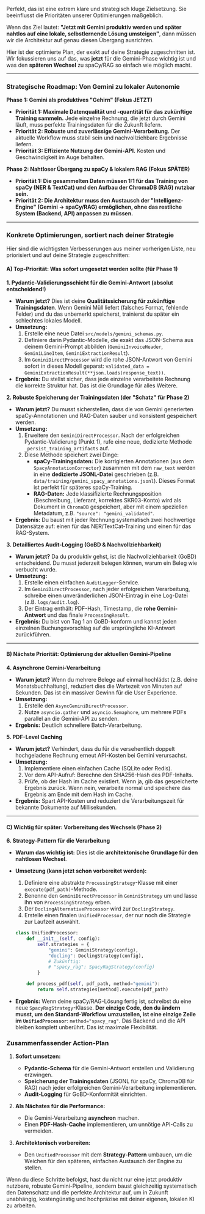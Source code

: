 
Perfekt, das ist eine extrem klare und strategisch kluge Zielsetzung. Sie beeinflusst die Prioritäten unserer Optimierungen maßgeblich.

Wenn das Ziel lautet: **"Jetzt mit Gemini produktiv werden und später nahtlos auf eine lokale, selbstlernende Lösung umsteigen"**, dann müssen wir die Architektur auf genau diesen Übergang ausrichten.

Hier ist der optimierte Plan, der exakt auf deine Strategie zugeschnitten ist. Wir fokussieren uns auf das, was **jetzt** für die Gemini-Phase wichtig ist und was den **späteren Wechsel** zu spaCy/RAG so einfach wie möglich macht.

---

### Strategische Roadmap: Von Gemini zu lokaler Autonomie

**Phase 1: Gemini als produktives "Gehirn" (Fokus JETZT)**

* **Priorität 1: Maximale Datenqualität und -quantität für das zukünftige Training sammeln.** Jede einzelne Rechnung, die jetzt durch Gemini läuft, muss perfekte Trainingsdaten für die Zukunft liefern.
* **Priorität 2: Robuste und zuverlässige Gemini-Verarbeitung.** Der aktuelle Workflow muss stabil sein und nachvollziehbare Ergebnisse liefern.
* **Priorität 3: Effiziente Nutzung der Gemini-API.** Kosten und Geschwindigkeit im Auge behalten.

**Phase 2: Nahtloser Übergang zu spaCy & lokalem RAG (Fokus SPÄTER)**

* **Priorität 1: Die gesammelten Daten müssen 1:1 für das Training von spaCy (NER & TextCat) und den Aufbau der ChromaDB (RAG) nutzbar sein.**
* **Priorität 2: Die Architektur muss den Austausch der "Intelligenz-Engine" (Gemini -> spaCy/RAG) ermöglichen, ohne das restliche System (Backend, API) anpassen zu müssen.**

---

### Konkrete Optimierungen, sortiert nach deiner Strategie

Hier sind die wichtigsten Verbesserungen aus meiner vorherigen Liste, neu priorisiert und auf deine Strategie zugeschnitten:

#### A) Top-Priorität: Was sofort umgesetzt werden sollte (für Phase 1)

**1. Pydantic-Validierungsschicht für die Gemini-Antwort (absolut entscheidend!)**

* **Warum jetzt?** Dies ist deine **Qualitätssicherung für zukünftige Trainingsdaten**. Wenn Gemini Müll liefert (falsches Format, fehlende Felder) und du das unbemerkt speicherst, trainierst du später ein schlechtes lokales Modell.
* **Umsetzung:**
  1. Erstelle eine neue Datei `src/models/gemini_schemas.py`.
  2. Definiere darin Pydantic-Modelle, die exakt das JSON-Schema aus deinem Gemini-Prompt abbilden (`GeminiInvoiceHeader`, `GeminiLineItem`, `GeminiExtractionResult`).
  3. Im `GeminiDirectProcessor` wird die rohe JSON-Antwort von Gemini sofort in dieses Modell geparst: `validated_data = GeminiExtractionResult(**json.loads(response_text))`.
* **Ergebnis:** Du stellst sicher, dass jede einzelne verarbeitete Rechnung die korrekte Struktur hat. Das ist die Grundlage für alles Weitere.

**2. Robuste Speicherung der Trainingsdaten (der "Schatz" für Phase 2)**

* **Warum jetzt?** Du musst sicherstellen, dass die von Gemini generierten spaCy-Annotationen und RAG-Daten sauber und konsistent gespeichert werden.
* **Umsetzung:**
  1. Erweitere den `GeminiDirectProcessor`. Nach der erfolgreichen Pydantic-Validierung (Punkt 1), rufe eine neue, dedizierte Methode `_persist_training_artifacts` auf.
  2. Diese Methode speichert zwei Dinge:
     * **spaCy-Trainingsdaten:** Die korrigierten Annotationen (aus dem `SpacyAnnotationCorrector`) zusammen mit dem `raw_text` werden in eine **dedizierte JSONL-Datei** geschrieben (z.B. `data/training/gemini_spacy_annotations.jsonl`). Dieses Format ist perfekt für späteres spaCy-Training.
     * **RAG-Daten:** Jede klassifizierte Rechnungsposition (Beschreibung, Lieferant, korrektes SKR03-Konto) wird als Dokument in `ChromaDB` gespeichert, aber mit einem speziellen Metadatum, z.B. `"source": "gemini_validated"`.
* **Ergebnis:** Du baust mit jeder Rechnung systematisch zwei hochwertige Datensätze auf: einen für das NER/TextCat-Training und einen für das RAG-System.

**3. Detailliertes Audit-Logging (GoBD & Nachvollziehbarkeit)**

* **Warum jetzt?** Da du produktiv gehst, ist die Nachvollziehbarkeit (GoBD) entscheidend. Du musst jederzeit belegen können, warum ein Beleg wie verbucht wurde.
* **Umsetzung:**
  1. Erstelle einen einfachen `AuditLogger`-Service.
  2. Im `GeminiDirectProcessor`, nach jeder erfolgreichen Verarbeitung, schreibe einen unveränderlichen JSON-Eintrag in eine Log-Datei (z.B. `logs/audit.log`).
  3. Der Eintrag enthält: PDF-Hash, Timestamp, die **rohe Gemini-Antwort** und das finale `ProcessingResult`.
* **Ergebnis:** Du bist von Tag 1 an GoBD-konform und kannst jeden einzelnen Buchungsvorschlag auf die ursprüngliche KI-Antwort zurückführen.

---

#### B) Nächste Priorität: Optimierung der aktuellen Gemini-Pipeline

**4. Asynchrone Gemini-Verarbeitung**

* **Warum jetzt?** Wenn du mehrere Belege auf einmal hochlädst (z.B. deine Monatsbuchhaltung), reduziert dies die Wartezeit von Minuten auf Sekunden. Das ist ein massiver Gewinn für die User Experience.
* **Umsetzung:**
  1. Erstelle den `AsyncGeminiDirectProcessor`.
  2. Nutze `asyncio.gather` und `asyncio.Semaphore`, um mehrere PDFs parallel an die Gemini-API zu senden.
* **Ergebnis:** Deutlich schnellere Batch-Verarbeitung.

**5. PDF-Level Caching**

* **Warum jetzt?** Verhindert, dass du für die versehentlich doppelt hochgeladene Rechnung erneut API-Kosten bei Gemini verursachst.
* **Umsetzung:**
  1. Implementiere einen einfachen Cache (SQLite oder Redis).
  2. Vor dem API-Aufruf: Berechne den SHA256-Hash des PDF-Inhalts.
  3. Prüfe, ob der Hash im Cache existiert. Wenn ja, gib das gespeicherte Ergebnis zurück. Wenn nein, verarbeite normal und speichere das Ergebnis am Ende mit dem Hash im Cache.
* **Ergebnis:** Spart API-Kosten und reduziert die Verarbeitungszeit für bekannte Dokumente auf Millisekunden.

---

#### C) Wichtig für später: Vorbereitung des Wechsels (Phase 2)

**6. Strategy-Pattern für die Verarbeitung**

* **Warum das wichtig ist:** Dies ist die **architektonische Grundlage für den nahtlosen Wechsel**.
* **Umsetzung (kann jetzt schon vorbereitet werden):**
  1. Definiere eine abstrakte `ProcessingStrategy`-Klasse mit einer `execute(pdf_path)`-Methode.
  2. Benenne den `GeminiDirectProcessor` in `GeminiStrategy` um und lasse ihn von `ProcessingStrategy` erben.
  3. Der `DoclingAlternativeProcessor` wird zur `DoclingStrategy`.
  4. Erstelle einen finalen `UnifiedProcessor`, der nur noch die Strategie zur Laufzeit auswählt.

  ```python
  class UnifiedProcessor:
      def __init__(self, config):
          self.strategies = {
              "gemini": GeminiStrategy(config),
              "docling": DoclingStrategy(config),
              # Zukünftig:
              # "spacy_rag": SpacyRagStrategy(config)
          }

      def process_pdf(self, pdf_path, method="gemini"):
          return self.strategies[method].execute(pdf_path)
  ```
* **Ergebnis:** Wenn deine spaCy/RAG-Lösung fertig ist, schreibst du eine neue `SpacyRagStrategy`-Klasse. **Der einzige Code, den du ändern musst, um den Standard-Workflow umzustellen, ist eine einzige Zeile im `UnifiedProcessor`**: `method="spacy_rag"`. Das Backend und die API bleiben komplett unberührt. Das ist maximale Flexibilität.

### Zusammenfassender Action-Plan

1. **Sofort umsetzen:**

   * **Pydantic-Schema** für die Gemini-Antwort erstellen und Validierung erzwingen.
   * **Speicherung der Trainingsdaten** (JSONL für spaCy, ChromaDB für RAG) nach jeder erfolgreichen Gemini-Verarbeitung implementieren.
   * **Audit-Logging** für GoBD-Konformität einrichten.
2. **Als Nächstes für die Performance:**

   * Die Gemini-Verarbeitung **asynchron** machen.
   * Einen **PDF-Hash-Cache** implementieren, um unnötige API-Calls zu vermeiden.
3. **Architektonisch vorbereiten:**

   * Den `UnifiedProcessor` mit dem **Strategy-Pattern** umbauen, um die Weichen für den späteren, einfachen Austausch der Engine zu stellen.

Wenn du diese Schritte befolgst, hast du nicht nur eine jetzt produktiv nutzbare, robuste Gemini-Pipeline, sondern baust gleichzeitig systematisch den Datenschatz und die perfekte Architektur auf, um in Zukunft unabhängig, kostengünstig und hochpräzise mit deiner eigenen, lokalen KI zu arbeiten.
